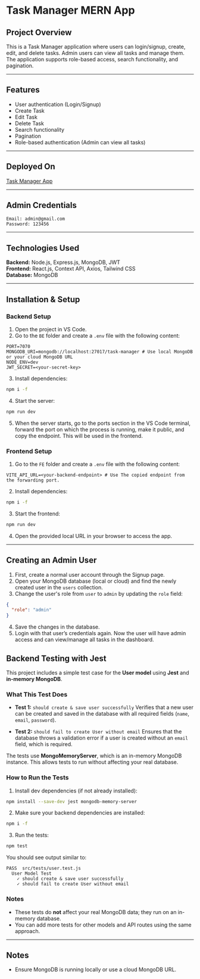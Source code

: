 # Task Manager MERN App

## Project Overview
This is a Task Manager application where users can login/signup, create, edit, and delete tasks. Admin users can view all tasks and manage them. The application supports role-based access, search functionality, and pagination.

---

## Features
- User authentication (Login/Signup)
- Create Task
- Edit Task
- Delete Task
- Search functionality
- Pagination
- Role-based authentication (Admin can view all tasks)

---

## Deployed On
[Task Manager App](https://task-manager-mern-bay.vercel.app/)

---

## Admin Credentials
```env
Email: admin@gmail.com
Password: 123456
```

---

## Technologies Used
**Backend:** Node.js, Express.js, MongoDB, JWT  
**Frontend:** React.js, Context API, Axios, Tailwind CSS  
**Database:** MongoDB

---

## Installation & Setup

### Backend Setup
1. Open the project in VS Code.
2. Go to the `BE` folder and create a `.env` file with the following content:

```env
PORT=7070
MONGODB_URI=mongodb://localhost:27017/task-manager # Use local MongoDB or your cloud MongoDB URL
NODE_ENV=dev
JWT_SECRET=<your-secret-key>
```

3. Install dependencies:

```bash
npm i -f
```

4. Start the server:

```bash
npm run dev
```

5. When the server starts, go to the ports section in the VS Code terminal, forward the port on which the process is running, make it public, and copy the endpoint. This will be used in the frontend.

### Frontend Setup
1. Go to the `FE` folder and create a `.env` file with the following content:

```env
VITE_API_URL=<your-backend-endpoint> # Use The copied endpoint from the forwarding port.
```

2. Install dependencies:

```bash
npm i -f
```

3. Start the frontend:

```bash
npm run dev
```

4. Open the provided local URL in your browser to access the app.

---

## Creating an Admin User

1. First, create a normal user account through the Signup page.
2. Open your MongoDB database (local or cloud) and find the newly created user in the `users` collection.
3. Change the user's role from `user` to `admin` by updating the `role` field:

```json
{
  "role": "admin"
}
```

4. Save the changes in the database.
5. Login with that user’s credentials again. Now the user will have admin access and can view/manage all tasks in the dashboard.

## Backend Testing with Jest

This project includes a simple test case for the **User model** using **Jest** and **in-memory MongoDB**.

### What This Test Does

* **Test 1:** `should create & save user successfully`
  Verifies that a new user can be created and saved in the database with all required fields (`name`, `email`, `password`).

* **Test 2:** `should fail to create User without email`
  Ensures that the database throws a validation error if a user is created without an `email` field, which is required.

The tests use **MongoMemoryServer**, which is an in-memory MongoDB instance. This allows tests to run without affecting your real database.

### How to Run the Tests

1. Install dev dependencies (if not already installed):

```bash
npm install --save-dev jest mongodb-memory-server
```

2. Make sure your backend dependencies are installed:

```bash
npm i -f
```

3. Run the tests:

```bash
npm test
```

You should see output similar to:

```
PASS  src/tests/user.test.js
  User Model Test
    ✓ should create & save user successfully
    ✓ should fail to create User without email
```

### Notes

* These tests do **not** affect your real MongoDB data; they run on an in-memory database.
* You can add more tests for other models and API routes using the same approach.


---

## Notes
- Ensure MongoDB is running locally or use a cloud MongoDB URL.

